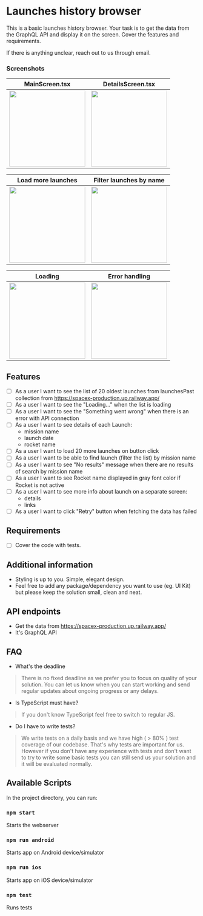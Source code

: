 # Launches history browser

This is a basic launches history browser. Your task is to get the data from the GraphQL API and display it on the screen.
Cover the features and requirements.

If there is anything unclear, reach out to us through email.

### Screenshots

| MainScreen.tsx | DetailsScreen.tsx |
|:-------------------------:|:-------------------------:|
|<img src="https://user-images.githubusercontent.com/40372583/218203090-c32c8d16-8bf0-446f-82ee-e38472137a1e.png" width="200"/>|<img src="https://user-images.githubusercontent.com/40372583/218203160-781a3cc8-066c-4cdd-a118-7ef659794f3f.png" width="200"/>

| Load more launches | Filter launches by name |
|:-------------------------:|:-------------------------:|
|<img src="https://user-images.githubusercontent.com/40372583/218203108-2079d805-6521-4f4a-a0d6-d050706411f1.png" width="200"/>|<img src="https://user-images.githubusercontent.com/40372583/218203123-ccb23e01-b8ee-4199-a207-a24a89e322cf.png" width="200"/>

| Loading | Error handling |
|:-------------------------:|:-------------------------:|
|<img src="https://user-images.githubusercontent.com/40372583/218203134-5b3bbfcf-7d9b-4bbd-9612-5d187e73c228.png" width="200"/>|<img src="https://user-images.githubusercontent.com/40372583/218203148-1950ac89-5d04-40c8-b64e-1d0dcfc1af36.png" width="200"/>




## Features
- [ ] As a user I want to see the list of 20 oldest launches from launchesPast collection from https://spacex-production.up.railway.app/
- [ ] As a user I want to see the "Loading..." when the list is loading
- [ ] As a user I want to see the "Something went wrong" when there is an error with API connection
- [ ] As a user I want to see details of each Launch:
    - mission name
    - launch date
    - rocket name
- [ ] As a user I want to load 20 more launches on button click
- [ ] As a user I want to be able to find launch (filter the list) by mission name
- [ ] As a user I want to see "No results" message when there are no results of search by mission name
- [ ] As a user I want to see Rocket name displayed in gray font color if Rocket is not active
- [ ] As a user I want to see more info about launch on a separate screen:
    - details
    - links
- [ ] As a user I want to click "Retry" button when fetching the data has failed

## Requirements
- [ ] Cover the code with tests.

## Additional information
- Styling is up to you. Simple, elegant design.
- Feel free to add any package/dependency you want to use (eg. UI Kit) but please keep the solution small, clean and neat.

## API endpoints
- Get the data from https://spacex-production.up.railway.app/
- It's GraphQL API

## FAQ
- What's the deadline
> There is no fixed deadline as we prefer you to focus on quality of your solution. You can let us know when you can start working and send regular
updates about ongoing progress or any delays.
- Is TypeScript must have?
> If you don't know TypeScript feel free to switch to regular JS.
- Do I have to write tests?
> We write tests on a daily basis and we have high ( > 80% ) test coverage of our codebase. That's why tests are important for us.
> However if you don't have any experience with tests and don't want to try to write some basic tests you can still send us your
> solution and it will be evaluated normally.
## Available Scripts

In the project directory, you can run:

### `npm start`

Starts the webserver

### `npm run android`

Starts app on Android device/simulator

### `npm run ios`

Starts app on iOS device/simulator

### `npm test`

Runs tests
